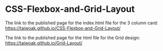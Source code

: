 # CSS-Flexbox-and-Grid-Layout

The link to the published page for the index.html file for the 3 column card:
https://taiwoak.github.io/CSS-Flexbox-and-Grid-Layout/

The link to the published page for the html file for the Grid design:
https://taiwoak.github.io/Grid-Layout/
